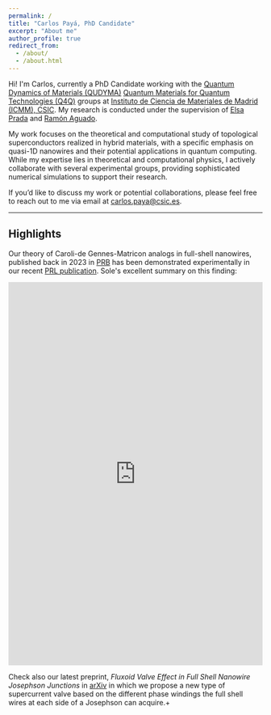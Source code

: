 ```yaml
---
permalink: /
title: "Carlos Payá, PhD Candidate"
excerpt: "About me"
author_profile: true
redirect_from: 
  - /about/
  - /about.html
---
```


Hi! I'm Carlos, currently a PhD Candidate working with the [Quantum Dynamics of Materials (QUDYMA)](https://sites.google.com/view/qudyma-icmm) [Quantum Materials for Quantum Technologies (Q4Q)](https://wp.icmm.csic.es/tqe/) groups at [Instituto de Ciencia de Materiales de Madrid (ICMM), CSIC](https://www.icmm.csic.es/). My research is conducted under the supervision of [Elsa Prada](https://elsaprada.github.io/) and [Ramón Aguado](https://wp.icmm.csic.es/tqe/people/ramon-aguado/).

My work focuses on the theoretical and computational study of topological superconductors realized in hybrid materials, with a specific emphasis on quasi-1D nanowires and their potential applications in quantum computing. While my expertise lies in theoretical and computational physics, I actively collaborate with several experimental groups, providing sophisticated numerical simulations to support their research.

If you’d like to discuss my work or potential collaborations, please feel free to reach out to me via email at [carlos.paya@csic.es](mailto:carlos.paya@csic.es).

***

## Highlights

Our theory of Caroli-de Gennes-Matricon analogs in full-shell nanowires, published back in 2023 in [PRB](https://journals.aps.org/prb/abstract/10.1103/PhysRevB.107.155423) has been demonstrated experimentally in our recent [PRL publication](https://journals.aps.org/prl/abstract/10.1103/PhysRevLett.134.206302). Sole's excellent summary on this finding:

<iframe src="https://www.linkedin.com/embed/feed/update/urn:li:share:7331389324178952192" height="759" width="504" frameborder="0" allowfullscreen="" title="Embedded post"></iframe>

Check also our latest preprint, *Fluxoid Valve Effect in Full Shell Nanowire Josephson Junctions* in [arXiv](https://arxiv.org/abs/2504.16989) in which we propose a new type of supercurrent valve based on the different phase windings the full shell wires at each side of a Josephson can acquire.+
